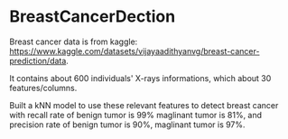 # BreastCancerDection

Breast cancer data is from kaggle: https://www.kaggle.com/datasets/vijayaadithyanvg/breast-cancer-prediction/data.

It contains about 600 individuals' X-rays informations, which about 30 features/columns. 

Built a kNN model to use these relevant features to detect breast cancer with recall rate of benign tumor is 99% maglinant tumor is 81%, and precision rate of benign tumor is 90%, maglinant tumor is 97%.



